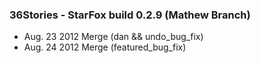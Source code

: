### 36Stories - StarFox build 0.2.9 (Mathew Branch)
* Aug. 23 2012 Merge (dan && undo_bug_fix)
* Aug. 24 2012 Merge (featured_bug_fix)

